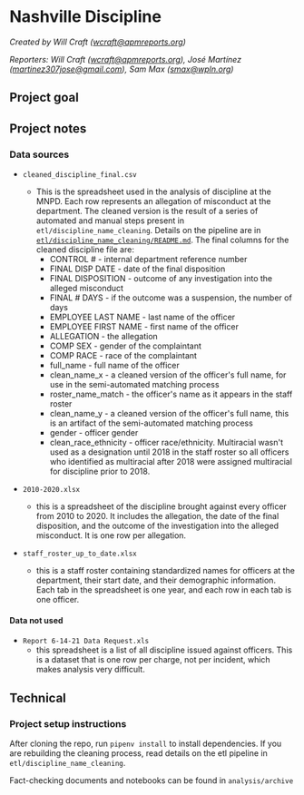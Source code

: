 # Nashville Discipline
*Created by Will Craft (<wcraft@apmreports.org>)*

*Reporters: Will Craft (<wcraft@apmreports.org>), José Martínez (<martinez307jose@gmail.com>), Sam Max (<smax@wpln.org>)*

## Project goal


## Project notes

### Data sources

* `cleaned_discipline_final.csv`
  * This is the spreadsheet used in the analysis of discipline at the MNPD. Each row represents an allegation of misconduct at the department. The cleaned version is the result of a series of automated and manual steps present in `etl/discipline_name_cleaning`. Details on the pipeline are in [`etl/discipline_name_cleaning/README.md`](https://github.com/APM-Reports/nashville-discipline/tree/master/etl/discipline_name_cleaning). The final columns for the cleaned discipline file are:
    * CONTROL # - internal department reference number
    * FINAL DISP DATE - date of the final disposition
    * FINAL DISPOSITION - outcome of any investigation into the alleged misconduct
    * FINAL # DAYS - if the outcome was a suspension, the number of days
    * EMPLOYEE LAST NAME - last name of the officer
    * EMPLOYEE FIRST NAME - first name of the officer
    * ALLEGATION - the allegation
    * COMP SEX - gender of the complaintant
    * COMP RACE - race of the complaintant
    * full_name - full name of the officer
    * clean_name_x - a cleaned version of the officer's full name, for use in the semi-automated matching process
    * roster_name_match - the officer's name as it appears in the staff roster
    * clean_name_y - a cleaned version of the officer's full name, this is an artifact of the semi-automated matching process
    * gender - officer gender
    * clean_race_ethnicity - officer race/ethnicity. Multiracial wasn't used as a designation until 2018 in the staff roster so all officers who identified as multiracial after 2018 were assigned multiracial for discipline prior to 2018.

* `2010-2020.xlsx`
  * this is a spreadsheet of the discipline brought against every officer from 2010 to 2020. It includes the allegation, the date of the final disposition, and the outcome of the investigation into the alleged misconduct. It is one row per allegation.

* `staff_roster_up_to_date.xlsx`
  * this is a staff roster containing standardized names for officers at the department, their start date, and their demographic information. Each tab in the spreadsheet is one year, and each row in each tab is one officer.

#### Data not used
* `Report 6-14-21 Data Request.xls`
  * this spreadsheet is a list of all discipline issued against officers. This is a dataset that is one row per charge, not per incident, which makes analysis very difficult.


## Technical
### Project setup instructions
After cloning the repo, run `pipenv install` to install dependencies. If you are rebuilding the cleaning process, read details on the etl pipeline in `etl/discipline_name_cleaning`.

Fact-checking documents and notebooks can be found in `analysis/archive`
